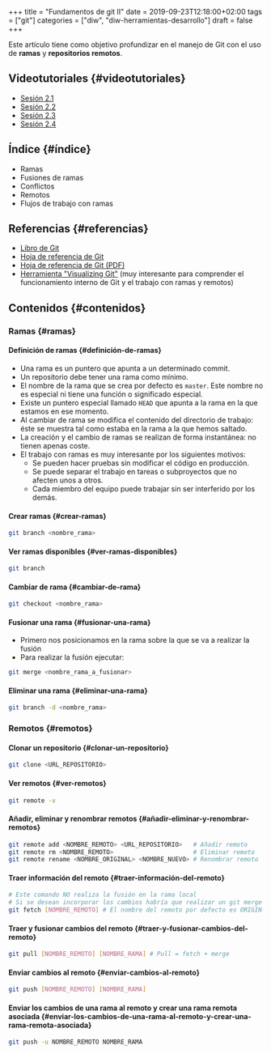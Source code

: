 +++
title = "Fundamentos de git II"
date = 2019-09-23T12:18:00+02:00
tags = ["git"]
categories = ["diw", "diw-herramientas-desarrollo"]
draft = false
+++

Este artículo tiene como objetivo profundizar en el manejo de Git con el uso de **ramas** y **repositorios remotos**.

<!--more-->


## Videotutoriales {#videotutoriales}

-   [Sesión 2.1](https://youtu.be/goMcUY9dZzM)
-   [Sesión 2.2](https://youtu.be/1vMheWF6VXo)
-   [Sesión 2.3](https://youtu.be/aYDyT85NOLg)
-   [Sesión 2.4](https://youtu.be/hBJMwbxb-fc)


## Índice {#índice}

-   Ramas
-   Fusiones de ramas
-   Conflictos
-   Remotos
-   Flujos de trabajo con ramas


## Referencias {#referencias}

-   [Libro de Git](https://git-scm.com/book/es/v2/)
-   [Hoja de referencia de Git](https://services.github.com/on-demand/downloads/es%5FES/github-git-cheat-sheet/)
-   [Hoja de referencia de Git (PDF)](https://services.github.com/on-demand/downloads/es%5FES/github-git-cheat-sheet.pdf)
-   [Herramienta "Visualizing Git"](http://git-school.github.io/visualizing-git/) (muy interesante para comprender el funcionamiento interno de Git y el trabajo con ramas y remotos)


## Contenidos {#contenidos}


### Ramas {#ramas}


#### Definición de ramas {#definición-de-ramas}

-   Una rama es un puntero que apunta a un determinado commit.
-   Un repositorio debe tener una rama como mínimo.
-   El nombre de la rama que se crea por defecto es `master`. Este nombre no es especial ni tiene una función o significado especial.
-   Existe un puntero especial llamado `HEAD` que apunta a la rama en la que estamos en ese momento.
-   Al cambiar de rama se modifica el contenido del directorio de trabajo: éste se muestra tal como estaba en la rama a la que hemos saltado.
-   La creación y el cambio de ramas se realizan de forma instantánea: no tienen apenas coste.
-   El trabajo con ramas es muy interesante por los siguientes motivos:
    -   Se pueden hacer pruebas sin modificar el código en producción.
    -   Se puede separar el trabajo en tareas o subproyectos que no afecten unos a otros.
    -   Cada miembro del equipo puede trabajar sin ser interferido por los demás.


#### Crear ramas {#crear-ramas}

```bash
git branch <nombre_rama>
```


#### Ver ramas disponibles {#ver-ramas-disponibles}

```bash
git branch
```


#### Cambiar de rama {#cambiar-de-rama}

```bash
git checkout <nombre_rama>
```


#### Fusionar una rama {#fusionar-una-rama}

-   Primero nos posicionamos en la rama sobre la que se va a realizar la fusión
-   Para realizar la fusión ejecutar:

```bash
git merge <nombre_rama_a_fusionar>
```


#### Eliminar una rama {#eliminar-una-rama}

```bash
git branch -d <nombre_rama>
```


### Remotos {#remotos}


#### Clonar un repositorio {#clonar-un-repositorio}

```bash
git clone <URL_REPOSITORIO>
```


#### Ver remotos {#ver-remotos}

```bash
git remote -v
```


#### Añadir, eliminar y renombrar remotos {#añadir-eliminar-y-renombrar-remotos}

```bash
git remote add <NOMBRE_REMOTO> <URL_REPOSITORIO>   # Añadir remoto
git remote rm <NOMBRE_REMOTO>                      # Eliminar remoto
git remote rename <NOMBRE_ORIGINAL> <NOMBRE_NUEVO> # Renombrar remoto
```


#### Traer información del remoto {#traer-información-del-remoto}

```bash
# Este comando NO realiza la fusión en la rama local
# Si se desean incorporar los cambios habría que realizar un git merge
git fetch [NOMBRE_REMOTO] # El nombre del remoto por defecto es ORIGIN
```


#### Traer y fusionar cambios del remoto {#traer-y-fusionar-cambios-del-remoto}

```bash
git pull [NOMBRE_REMOTO] [NOMBRE_RAMA] # Pull = fetch + merge
```


#### Enviar cambios al remoto {#enviar-cambios-al-remoto}

```bash
git push [NOMBRE_REMOTO] [NOMBRE_RAMA]
```


#### Enviar los cambios de una rama al remoto y crear una rama remota asociada {#enviar-los-cambios-de-una-rama-al-remoto-y-crear-una-rama-remota-asociada}

```bash
git push -u NOMBRE_REMOTO NOMBRE_RAMA
```
